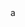 <!DOCTYPE html>
<html lang="id" class="scroll-smooth" data-theme="light">
<head>
  <meta charset="utf-8" />
  <meta name="viewport" content="width=device-width, initial-scale=1" />
  <title>Functional Medicine • Longevity • Apoteker — Klinik Metabolik Holistik</title>
  <meta name="description" content="Apoteker & ahli functional medicine dengan pendekatan metabolik untuk longevity, kesehatan rentang hidup, kanker, autoimun, dan penyakit degeneratif. Produk, protokol, buku, dan konsultasi profesional." />
  <meta name="theme-color" content="#0f172a" />a
  <meta name="color-scheme" content="dark light" />
  <meta property="og:title" content="Functional Medicine • Longevity • Apoteker" />
  <meta property="og:description" content="Pendekatan metabolik untuk semua usia: produk, protokol, buku, dan konsultasi." />
  <meta property="og:type" content="website" />
  <meta property="og:image" content="/og-image.png" />
  <link rel="icon" href="/favicon.ico" />

  <!-- Tailwind CSS v3 (CDN) -->
  <script src="https://cdn.tailwindcss.com"></script>
  <script>
    // Tailwind custom config
    tailwind.config = {
      darkMode: ['class', '[data-theme="dark"]'],
      theme: {
        extend: {
          colors: {
            brand: {
              50: '#eefdf5', 100: '#d6f6e7', 200: '#b0ebd2', 300: '#7fdcb8',
              400: '#4fcaa0', 500: '#22b082', 600: '#178a68', 700: '#166e56',
              800: '#145747', 900: '#0f453a'
            },
            accent: {
              50: '#f5f3ff', 100: '#ede9fe', 200: '#ddd6fe', 300: '#c4b5fd',
              400: '#a78bfa', 500: '#8b5cf6', 600: '#7c3aed', 700: '#6d28d9',
              800: '#5b21b6', 900: '#4c1d95'
            }
          },
          boxShadow: {
            soft: '0 10px 25px -5px rgb(0 0 0 / 0.1), 0 8px 10px -6px rgb(0 0 0 / 0.1)'
          },
          fontFamily: {
            display: ['Inter', 'system-ui', 'sans-serif'],
            sans: ['Inter', 'system-ui', 'sans-serif'],
          }
        }
      }
    }
  </script>
</head>
<body>
  <div id="root"></div>
</body>
</html>
